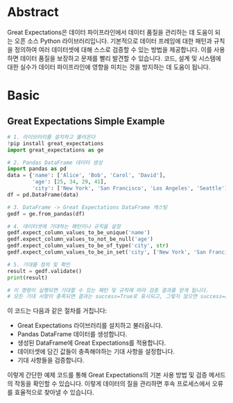 # Abstract

Great Expectations은 데이터 파이프라인에서 데이터 품질을 관리하는 데 도움이 되는
오픈 소스 Python 라이브러리입니다. 기본적으로 데이터 프레임에 대한 패턴과 규칙을
정의하여 여러 데이터셋에 대해 스스로 검증할 수 있는 방법을 제공합니다. 이를
사용하면 데이터 품질을 보장하고 문제를 빨리 발견할 수 있습니다. 코드, 설계 및
시스템에 대한 실수가 데이터 파이프라인에 영향을 미치는 것을 방지하는 데 도움이
됩니다.

# Basic

## Great Expectations Simple Example

```py
# 1. 라이브러리를 설치하고 불러온다
!pip install great_expectations
import great_expectations as ge

# 2. Pandas DataFrame 데이터 생성
import pandas as pd
data = {'name': ['Alice', 'Bob', 'Carol', 'David'],
        'age': [25, 34, 29, 41],
        'city': ['New York', 'San Francisco', 'Los Angeles', 'Seattle']}
df = pd.DataFrame(data)

# 3. DataFrame -> Great Expectations DataFrame 캐스팅
gedf = ge.from_pandas(df)

# 4. 데이터셋에 기대하는 패턴이나 규칙을 설정
gedf.expect_column_values_to_be_unique('name')
gedf.expect_column_values_to_not_be_null('age')
gedf.expect_column_values_to_be_of_type('city', str)
gedf.expect_column_values_to_be_in_set('city', ['New York', 'San Francisco', 'Los Angeles', 'Seattle'])

# 5. 기대를 정의 및 확인
result = gedf.validate()
print(result)

# 이 명령이 실행되면 기대할 수 있는 패턴 및 규칙에 따라 검증 결과를 얻게 됩니다.
# 모든 기대 사항이 충족되면 결과는 success=True로 표시되고, 그렇지 않으면 success=False로 표시되어 프로세스 진행시 요구 사항이 충족되지 않음을 알 수 있습니다.
```

이 코드는 다음과 같은 절차를 거칩니다:

- Great Expectations 라이브러리를 설치하고 불러옵니다.
- Pandas DataFrame 데이터를 생성합니다.
- 생성된 DataFrame에 Great Expectations를 적용합니다.
- 데이터셋에 담긴 값들이 충족해야하는 기대 사항을 설정합니다.
- 기대 사항들을 검증합니다.

이렇게 간단한 예제 코드를 통해 Great Expectations의 기본 사용 방법 및 검증
메서드의 작동을 확인할 수 있습니다. 이렇게 데이터의 질을 관리하면 후속
프로세스에서 오류를 효율적으로 찾아낼 수 있습니다.
